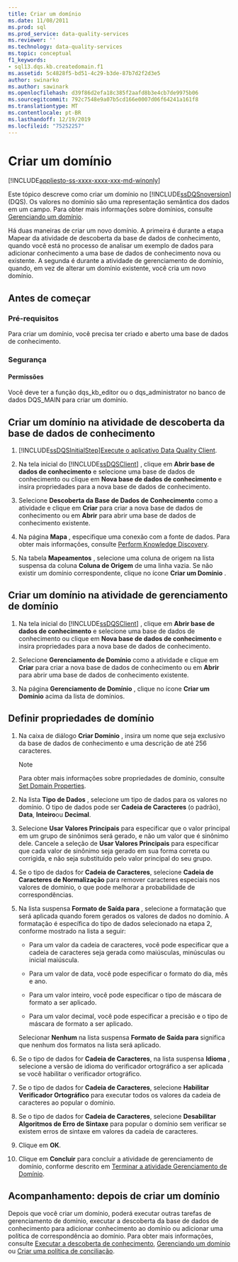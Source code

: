 ```yaml
---
title: Criar um domínio
ms.date: 11/08/2011
ms.prod: sql
ms.prod_service: data-quality-services
ms.reviewer: ''
ms.technology: data-quality-services
ms.topic: conceptual
f1_keywords:
- sql13.dqs.kb.createdomain.f1
ms.assetid: 5c4828f5-bd51-4c29-b3de-87b7d2f2d3e5
author: swinarko
ms.author: sawinark
ms.openlocfilehash: d39f86d2efa18c385f2aafd8b3e4cb7de9975b06
ms.sourcegitcommit: 792c7548e9a07b5cd166e0007d06f64241a161f8
ms.translationtype: MT
ms.contentlocale: pt-BR
ms.lasthandoff: 12/19/2019
ms.locfileid: "75252257"
---
```

# <a name="create-a-domain"></a>Criar um domínio

[!INCLUDE[appliesto-ss-xxxx-xxxx-xxx-md-winonly](../includes/appliesto-ss-xxxx-xxxx-xxx-md-winonly.md)]

  Este tópico descreve como criar um domínio no [!INCLUDE[ssDQSnoversion](../includes/ssdqsnoversion-md.md)] (DQS). Os valores no domínio são uma representação semântica dos dados em um campo. Para obter mais informações sobre domínios, consulte [Gerenciando um domínio](../data-quality-services/managing-a-domain.md).  
  
 Há duas maneiras de criar um novo domínio. A primeira é durante a etapa Mapear da atividade de descoberta da base de dados de conhecimento, quando você está no processo de analisar um exemplo de dados para adicionar conhecimento a uma base de dados de conhecimento nova ou existente. A segunda é durante a atividade de gerenciamento de domínio, quando, em vez de alterar um domínio existente, você cria um novo domínio.  
  
##  <a name="BeforeYouBegin"></a>Antes de começar  
  
###  <a name="Prerequisites"></a>Pré-requisitos  
 Para criar um domínio, você precisa ter criado e aberto uma base de dados de conhecimento.  
  
###  <a name="Security"></a>Segurança  
  
####  <a name="Permissions"></a>Permissões  
 Você deve ter a função dqs_kb_editor ou o dqs_administrator no banco de dados DQS_MAIN para criar um domínio.  
  
##  <a name="Discovery"></a>Criar um domínio na atividade de descoberta da base de dados de conhecimento  
  
1.  [!INCLUDE[ssDQSInitialStep](../includes/ssdqsinitialstep-md.md)][Execute o aplicativo Data Quality Client](../data-quality-services/run-the-data-quality-client-application.md).  
  
2.  Na tela inicial do [!INCLUDE[ssDQSClient](../includes/ssdqsclient-md.md)] , clique em **Abrir base de dados de conhecimento** e selecione uma base de dados de conhecimento ou clique em **Nova base de dados de conhecimento** e insira propriedades para a nova base de dados de conhecimento.  
  
3.  Selecione **Descoberta da Base de Dados de Conhecimento** como a atividade e clique em **Criar** para criar a nova base de dados de conhecimento ou em **Abrir** para abrir uma base de dados de conhecimento existente.  
  
4.  Na página **Mapa** , especifique uma conexão com a fonte de dados. Para obter mais informações, consulte [Perform Knowledge Discovery](../data-quality-services/perform-knowledge-discovery.md).  
  
5.  Na tabela **Mapeamentos** , selecione uma coluna de origem na lista suspensa da coluna **Coluna de Origem** de uma linha vazia. Se não existir um domínio correspondente, clique no ícone **Criar um Domínio** .  
  
##  <a name="DomainManagement"></a>Criar um domínio na atividade de gerenciamento de domínio  
  
1.  Na tela inicial do [!INCLUDE[ssDQSClient](../includes/ssdqsclient-md.md)] , clique em **Abrir base de dados de conhecimento** e selecione uma base de dados de conhecimento ou clique em **Nova base de dados de conhecimento** e insira propriedades para a nova base de dados de conhecimento.  
  
2.  Selecione **Gerenciamento de Domínio** como a atividade e clique em **Criar** para criar a nova base de dados de conhecimento ou em **Abrir** para abrir uma base de dados de conhecimento existente.  
  
3.  Na página **Gerenciamento de Domínio** , clique no ícone **Criar um Domínio** acima da lista de domínios.  
  
##  <a name="Properties"></a>Definir propriedades de domínio  
  
1.  Na caixa de diálogo **Criar Domínio** , insira um nome que seja exclusivo da base de dados de conhecimento e uma descrição de até 256 caracteres.  
  
    > [!NOTE]  
    >  Para obter mais informações sobre propriedades de domínio, consulte [Set Domain Properties](../data-quality-services/set-domain-properties.md).  
  
2.  Na lista **Tipo de Dados** , selecione um tipo de dados para os valores no domínio. O tipo de dados pode ser **Cadeia de Caracteres** (o padrão), **Data**, **Inteiro**ou **Decimal**.  
  
3.  Selecione **Usar Valores Principais** para especificar que o valor principal em um grupo de sinônimos será gerado, e não um valor que é sinônimo dele. Cancele a seleção de **Usar Valores Principais** para especificar que cada valor de sinônimo seja gerado em sua forma correta ou corrigida, e não seja substituído pelo valor principal do seu grupo.  
  
4.  Se o tipo de dados for **Cadeia de Caracteres**, selecione **Cadeia de Caracteres de Normalização** para remover caracteres especiais nos valores de domínio, o que pode melhorar a probabilidade de correspondências.  
  
5.  Na lista suspensa **Formato de Saída para** , selecione a formatação que será aplicada quando forem gerados os valores de dados no domínio. A formatação é específica do tipo de dados selecionado na etapa 2, conforme mostrado na lista a seguir:  
  
    -   Para um valor da cadeia de caracteres, você pode especificar que a cadeia de caracteres seja gerada como maiúsculas, minúsculas ou inicial maiúscula.  
  
    -   Para um valor de data, você pode especificar o formato do dia, mês e ano.  
  
    -   Para um valor inteiro, você pode especificar o tipo de máscara de formato a ser aplicado.  
  
    -   Para um valor decimal, você pode especificar a precisão e o tipo de máscara de formato a ser aplicado.  
  
     Selecionar **Nenhum** na lista suspensa **Formato de Saída para** significa que nenhum dos formatos na lista será aplicado.  
  
6.  Se o tipo de dados for **Cadeia de Caracteres**, na lista suspensa **Idioma** , selecione a versão de idioma do verificador ortográfico a ser aplicada se você habilitar o verificador ortográfico.  
  
7.  Se o tipo de dados for **Cadeia de Caracteres**, selecione **Habilitar Verificador Ortográfico** para executar todos os valores da cadeia de caracteres ao popular o domínio.  
  
8.  Se o tipo de dados for **Cadeia de Caracteres**, selecione **Desabilitar Algoritmos de Erro de Sintaxe** para popular o domínio sem verificar se existem erros de sintaxe em valores da cadeia de caracteres.  
  
9. Clique em **OK**.  
  
10. Clique em **Concluir** para concluir a atividade de gerenciamento de domínio, conforme descrito em [Terminar a atividade Gerenciamento de Domínio](https://msdn.microsoft.com/library/ab6505ad-3090-453b-bb01-58435e7fa7c0).  
  
##  <a name="FollowUp"></a>Acompanhamento: depois de criar um domínio  
 Depois que você criar um domínio, poderá executar outras tarefas de gerenciamento de domínio, executar a descoberta da base de dados de conhecimento para adicionar conhecimento ao domínio ou adicionar uma política de correspondência ao domínio. Para obter mais informações, consulte [Executar a descoberta de conhecimento](../data-quality-services/perform-knowledge-discovery.md), [Gerenciando um domínio](../data-quality-services/managing-a-domain.md) ou [Criar uma política de conciliação](../data-quality-services/create-a-matching-policy.md).  
  
  

